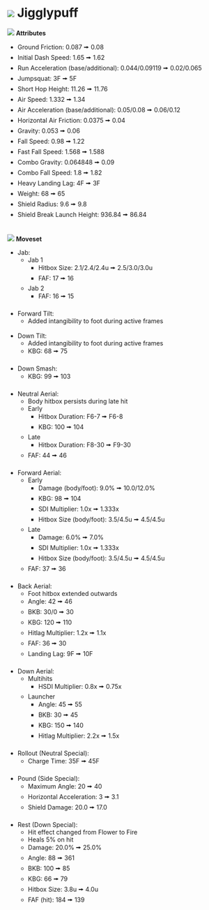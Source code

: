 # ![](../../images/Stock_Purin.png) Jigglypuff

<link rel="stylesheet" type="text/css" rel="noopener" target="_blank" href="../../style.css">

![](../../images/SmashBall.png) <b>Attributes</b>
  - Ground Friction: 0.087 🠚 0.08
  - Initial Dash Speed: 1.65 🠚 1.62
  - Run Acceleration (base/additional): 0.044/0.09119 🠚 0.02/0.065
  - Jumpsquat: 3F 🠚 5F
  - Short Hop Height: 11.26 🠚 11.76
  - Air Speed: 1.332 🠚 1.34
  - Air Acceleration (base/additional): 0.05/0.08 🠚 0.06/0.12
  - Horizontal Air Friction: 0.0375 🠚 0.04
  - Gravity: 0.053 🠚 0.06
  - Fall Speed: 0.98 🠚 1.22
  - Fast Fall Speed: 1.568 🠚 1.588
  - Combo Gravity: 0.064848 🠚 0.09
  - Combo Fall Speed: 1.8 🠚 1.82
  - Heavy Landing Lag: 4F 🠚 3F
  - Weight: 68 🠚 65
  - Shield Radius: 9.6 🠚 9.8
  - Shield Break Launch Height: 936.84 🠚 86.84
<br><br>

![](../../images/SmashBall.png) <b>Moveset</b>
  - Jab:
    - Jab 1
      - Hitbox Size: <buff>2.1/2.4/2.4u 🠚 2.5/3.0/3.0u</buff>
      - FAF: <buff>17 🠚 16</buff>
    - Jab 2
      - FAF: <buff>16 🠚 15</buff>
<br><br>
  - Forward Tilt:
    - <buff>Added intangibility to foot during active frames</buff>
<br><br>
  - Down Tilt:
    - <buff>Added intangibility to foot during active frames</buff>
    - KBG: <buff>68 🠚 75</buff>
<br><br>
  - Down Smash:
    - KBG: <buff>99 🠚 103</buff>
<br><br>
  - Neutral Aerial:
    - <buff>Body hitbox persists during late hit</buff>
    - Early
      - Hitbox Duration: <buff>F6-7 🠚 F6-8</buff>
      - KBG: <buff>100 🠚 104</buff>
    - Late
      - Hitbox Duration: <adjust>F8-30 🠚 F9-30</adjust>
    - FAF: <nerf>44 🠚 46</nerf>
<br><br>
  - Forward Aerial:
    - Early
      - Damage (body/foot): <buff>9.0% 🠚 10.0/12.0%</buff>
      - KBG: <buff>98 🠚 104</buff>
      - SDI Multiplier: <nerf>1.0x 🠚 1.333x</nerf>
      - Hitbox Size (body/foot): <buff>3.5/4.5u 🠚 4.5/4.5u</buff>
    - Late
      - Damage: <buff>6.0% 🠚 7.0%</buff>
      - SDI Multiplier: <nerf>1.0x 🠚 1.333x</nerf>
      - Hitbox Size (body/foot): <buff>3.5/4.5u 🠚 4.5/4.5u</buff>
    - FAF: <buff>37 🠚 36</buff>
<br><br>
  - Back Aerial:
    - <buff>Foot hitbox extended outwards</buff>
    - Angle: <nerf>42 🠚 46</nerf>
    - BKB: <buff>30/0 🠚 30</buff>
    - KBG: <nerf>120 🠚 110</nerf>
    - Hitlag Multiplier: <adjust>1.2x 🠚 1.1x</adjust>
    - FAF: <buff>36 🠚 30</buff>
    - Landing Lag: <nerf>9F 🠚 10F</nerf>
<br><br>
  - Down Aerial:
    - Multihits
      - HSDI Multiplier: <buff>0.8x 🠚 0.75x</buff>
    - Launcher
      - Angle: <buff>45 🠚 55</buff>
      - BKB: <adjust>30 🠚 45</adjust>
      - KBG: <adjust>150 🠚 140</adjust>
      - Hitlag Multiplier: <adjust>2.2x 🠚 1.5x</adjust>
<br><br>
  - Rollout (Neutral Special):
    - Charge Time: <nerf>35F 🠚 45F</nerf>
<br><br>
  - Pound (Side Special):
    - Maximum Angle: <buff>20 🠚 40</buff>
    - Horizontal Acceleration: <buff>3 🠚 3.1</buff>
    - Shield Damage: <nerf>20.0 🠚 17.0</nerf>
<br><br>
  - Rest (Down Special):
    - <nerf>Hit effect changed from Flower to Fire</nerf>
    - <buff>Heals 5% on hit</buff>
    - Damage: <buff>20.0% 🠚 25.0%</buff>
    - Angle: <rework>88 🠚 361</rework>
    - BKB: <nerf>100 🠚 85</nerf>
    - KBG: <buff>66 🠚 79</buff>
    - Hitbox Size: <buff>3.8u 🠚 4.0u</buff>
    - FAF (hit): <buff>184 🠚 139</buff>

<script src="../../arrow.js">
</script>